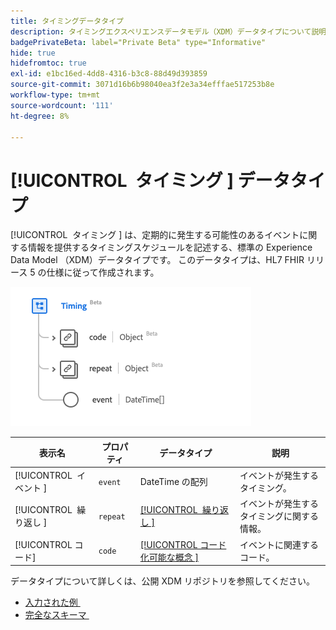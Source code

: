 ```yaml
---
title: タイミングデータタイプ
description: タイミングエクスペリエンスデータモデル（XDM）データタイプについて説明します。
badgePrivateBeta: label="Private Beta" type="Informative"
hide: true
hidefromtoc: true
exl-id: e1bc16ed-4dd8-4316-b3c8-88d49d393859
source-git-commit: 3071d16b6b98040ea3f2e3a34efffae517253b8e
workflow-type: tm+mt
source-wordcount: '111'
ht-degree: 8%

---
```


# [!UICONTROL &#x200B; タイミング &#x200B;] データタイプ

[!UICONTROL &#x200B; タイミング &#x200B;] は、定期的に発生する可能性のあるイベントに関する情報を提供するタイミングスケジュールを記述する、標準の Experience Data Model （XDM）データタイプです。 このデータタイプは、HL7 FHIR リリース 5 の仕様に従って作成されます。

![&#x200B; タイミングデータタイプの構造 &#x200B;](../../../images/healthcare/data-types/timing.png)

| 表示名 | プロパティ | データタイプ | 説明 |
| --- | --- | --- | --- |
| [!UICONTROL &#x200B; イベント &#x200B;] | `event` | DateTime の配列 | イベントが発生するタイミング。 |
| [!UICONTROL &#x200B; 繰り返し &#x200B;] | `repeat` | [[!UICONTROL &#x200B; 繰り返し &#x200B;]](../data-types/repeat.md) | イベントが発生するタイミングに関する情報。 |
| [!UICONTROL コード] | `code` | [[!UICONTROL &#x200B; コード化可能な概念 &#x200B;]](../data-types/codeable-concept.md) | イベントに関連するコード。 |

データタイプについて詳しくは、公開 XDM リポジトリを参照してください。

* [&#x200B; 入力された例 &#x200B;](https://github.com/adobe/xdm/blob/master/extensions/industry/healthcare/fhir/datatypes/timing.example.1.json)
* [&#x200B; 完全なスキーマ &#x200B;](https://github.com/adobe/xdm/blob/master/extensions/industry/healthcare/fhir/datatypes/timing.schema.json)
